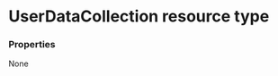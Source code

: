 # UserDataCollection resource type



### Properties
None

<!-- uuid: bd66e716-8ede-4129-9317-7d65b49e42a6
2015-10-12 21:30:02 UTC -->
